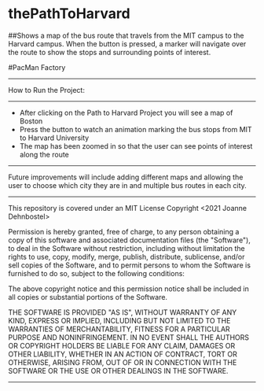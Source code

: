 # thePathToHarvard
##Shows a map of the bus route that travels from the MIT campus to the Harvard campus. When the button is pressed, a marker will navigate over the route to show the stops and surrounding points of interest. 

#PacMan Factory

***

How to Run the Project:

***
<ul>
<li>After clicking on the Path to Harvard Project you will see a map of Boston</li>
<li>Press the button to watch an animation marking the bus stops from MIT to Harvard University</li>
<li>The map has been zoomed in so that the user can see points of interest along the route</li>
</ul>


***
  
Future improvements will include adding different maps and allowing the user to choose which city they are in and multiple bus routes in each city.
***
  
This repository is covered under an MIT License
Copyright <2021 Joanne Dehnbostel>

Permission is hereby granted, free of charge, to any person obtaining a copy of this software and associated documentation files (the "Software"), to deal in the Software without restriction, including without limitation the rights to use, copy, modify, merge, publish, distribute, sublicense, and/or sell copies of the Software, and to permit persons to whom the Software is furnished to do so, subject to the following conditions:

The above copyright notice and this permission notice shall be included in all copies or substantial portions of the Software.

THE SOFTWARE IS PROVIDED "AS IS", WITHOUT WARRANTY OF ANY KIND, EXPRESS OR IMPLIED, INCLUDING BUT NOT LIMITED TO THE WARRANTIES OF MERCHANTABILITY, FITNESS FOR A PARTICULAR PURPOSE AND NONINFRINGEMENT. IN NO EVENT SHALL THE AUTHORS OR COPYRIGHT HOLDERS BE LIABLE FOR ANY CLAIM, DAMAGES OR OTHER LIABILITY, WHETHER IN AN ACTION OF CONTRACT, TORT OR OTHERWISE, ARISING FROM, OUT OF OR IN CONNECTION WITH THE SOFTWARE OR THE USE OR OTHER DEALINGS IN THE SOFTWARE.
***

